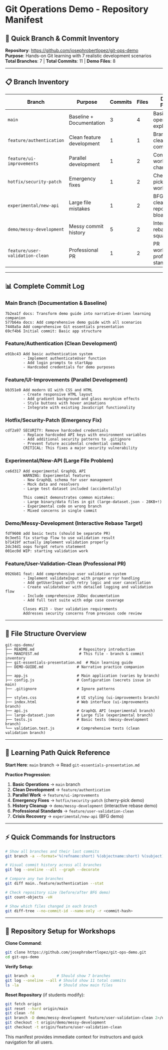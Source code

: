 # Git Operations Demo - Repository Manifest

## 🎯 Quick Branch & Commit Inventory

**Repository**: https://github.com/josephrobertlopez/git-ops-demo  
**Purpose**: Hands-on Git learning with 7 realistic development scenarios  
**Total Branches**: 7 | **Total Commits**: 11 | **Demo Files**: 8

---

## 📋 Branch Inventory

| Branch | Purpose | Commits | Files | Demo Focus |
|--------|---------|---------|-------|------------|
| `main` | Baseline + Documentation | 3 | 4 | Basic operations, exploration |
| `feature/authentication` | Clean feature development | 1 | 1 | Branching, clean commits |
| `feature/ui-improvements` | Parallel development | 1 | 2 | Concurrent work, visual changes |
| `hotfix/security-patch` | Emergency fixes | 1 | 2 | Cherry-pick, hotfix workflow |
| `experimental/new-api` | Large file mistakes | 1 | 2 | BFG cleanup, repository bloat |
| `demo/messy-development` | Messy commit history | 5 | 2 | Interactive rebase, squashing |
| `feature/user-validation-clean` | Professional PR | 1 | 2 | PR workflow, professional standards |

---

## 📊 Complete Commit Log

### Main Branch (Documentation & Baseline)
```
7b2ea1f docs: Transform demo guide into narrative-driven learning companion
577b64a docs: Add comprehensive demo guide with all scenarios  
7440a5a Add comprehensive Git essentials presentation
69cf4b6 Initial commit: Basic app structure
```

### Feature/Authentication (Clean Development)
```
e91bc43 Add basic authentication system
        - Implement authenticateUser function
        - Add login prompts to startApp
        - Hardcoded credentials for demo purposes
```

### Feature/UI-Improvements (Parallel Development) 
```
bb351e0 Add modern UI with CSS and HTML
        - Create responsive HTML layout
        - Add gradient background and glass morphism effects  
        - Style buttons with hover animations
        - Integrate with existing JavaScript functionality
```

### Hotfix/Security-Patch (Emergency Fix)
```
cdf2a97 SECURITY: Remove hardcoded credentials
        - Replace hardcoded API keys with environment variables
        - Add additional security patterns to .gitignore
        - Prevent future accidental credential commits
        CRITICAL: This fixes a major security vulnerability
```

### Experimental/New-API (Large File Problem)
```
ce6d317 Add experimental GraphQL API
        WARNING: Experimental features
        - New GraphQL schema for user management
        - Mock data and resolvers
        - Large test dataset included (accidentally)
        
        This commit demonstrates common mistakes:
        - Large binary/data files in git (large-dataset.json - 28KB+!)
        - Experimental code on wrong branch
        - Mixed concerns in single commit
```

### Demo/Messy-Development (Interactive Rebase Target)
```
fdf9608 add basic tests (should be separate PR)
0c3ee51 fix startup flow to use validation result
b71419f actually implement validation properly  
2dc34d1 oops forgot return statement
001ec0d WIP: starting validation work
```

### Feature/User-Validation-Clean (Professional PR)
```
0926b81 feat: Add comprehensive user validation system
        - Implement validateInput with proper error handling
        - Add getUserInput with retry logic and user cancellation
        - Create validateUser with detailed logging and validation flow
        - Include comprehensive JSDoc documentation
        - Add full test suite with edge case coverage
        
        Closes #123 - User validation requirements
        Addresses security concerns from previous code review
```

---

## 📁 File Structure Overview

```
git-ops-demo/
├── README.md                    # Repository introduction
├── MANIFEST.md                  # This file - branch & commit inventory
├── git-essentials-presentation.md  # Main learning guide
├── DEMO-GUIDE.md               # Narrative practice companion
│
├── app.js                      # Main application (varies by branch)
├── config.js                   # Configuration (secrets issue in main)
├── .gitignore                  # Ignore patterns
│
├── styles.css                  # UI styling (ui-improvements branch)
├── index.html                  # Web interface (ui-improvements branch) 
├── api.js                      # GraphQL API (experimental branch)
├── large-dataset.json          # Large file (experimental branch)
├── tests.js                    # Basic tests (messy-development branch)
└── validation.test.js          # Comprehensive tests (clean validation branch)
```

---

## 🎯 Learning Path Quick Reference

**Start Here**: `main` branch → Read `git-essentials-presentation.md`

**Practice Progression**:
1. **Basic Operations** → `main` branch
2. **Clean Development** → `feature/authentication` 
3. **Parallel Work** → `feature/ui-improvements`
4. **Emergency Fixes** → `hotfix/security-patch` (cherry-pick demo)
5. **History Cleanup** → `demo/messy-development` (interactive rebase demo)
6. **Professional Standards** → `feature/user-validation-clean`
7. **Crisis Recovery** → `experimental/new-api` (BFG demo)

---

## ⚡ Quick Commands for Instructors

```bash
# Show all branches and their last commits
git branch -a --format='%(refname:short) %(objectname:short) %(subject)'

# Visual commit history across all branches  
git log --oneline --all --graph --decorate

# Compare any two branches
git diff main..feature/authentication --stat

# Check repository size (before/after BFG demo)
git count-objects -vH

# Show which files changed in each branch
git diff-tree --no-commit-id --name-only -r <commit-hash>
```

---

## 🚀 Repository Setup for Workshops

**Clone Command**:
```bash
git clone https://github.com/josephrobertlopez/git-ops-demo.git
cd git-ops-demo
```

**Verify Setup**:
```bash
git branch -a          # Should show 7 branches
git log --oneline --all # Should show 11 total commits
ls -la                  # Should show main files
```

**Reset Repository** (if students modify):
```bash
git fetch origin
git reset --hard origin/main
git clean -fd
git branch -D demo/messy-development feature/user-validation-clean 2>/dev/null || true
git checkout -t origin/demo/messy-development
git checkout -t origin/feature/user-validation-clean
```

This manifest provides immediate context for instructors and quick navigation for all users.